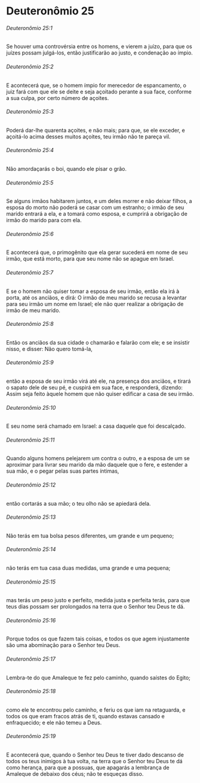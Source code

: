 # Deuteronômio 25

###### Deuteronômio 25:1

Se houver uma controvérsia entre os homens, e vierem a juízo, para que os juízes possam julgá-los, então justificarão ao justo, e condenação ao ímpio.

###### Deuteronômio 25:2

E acontecerá que, se o homem ímpio for merecedor de espancamento, o juiz fará com que ele se deite e seja açoitado perante a sua face, conforme a sua culpa, por certo número de açoites.

###### Deuteronômio 25:3

Poderá dar-lhe quarenta açoites, e não mais; para que, se ele exceder, e açoitá-lo acima desses muitos açoites, teu irmão não te pareça vil.

###### Deuteronômio 25:4

Não amordaçarás o boi, quando ele pisar o grão.

###### Deuteronômio 25:5

Se alguns irmãos habitarem juntos, e um deles morrer e não deixar filhos, a esposa do morto não poderá se casar com um estranho; o irmão de seu marido entrará a ela, e a tomará como esposa, e cumprirá a obrigação de irmão do marido para com ela.

###### Deuteronômio 25:6

E acontecerá que, o primogênito que ela gerar sucederá em nome de seu irmão, que está morto, para que seu nome não se apague em Israel.

###### Deuteronômio 25:7

E se o homem não quiser tomar a esposa de seu irmão, então ela irá à porta, até os anciãos, e dirá: O irmão de meu marido se recusa a levantar para seu irmão um nome em Israel; ele não quer realizar a obrigação de irmão de meu marido.

###### Deuteronômio 25:8

Então os anciãos da sua cidade o chamarão e falarão com ele; e se insistir nisso, e disser: Não quero tomá-la,

###### Deuteronômio 25:9

então a esposa de seu irmão virá até ele, na presença dos anciãos, e tirará o sapato dele de seu pé, e cuspirá em sua face, e responderá, dizendo: Assim seja feito àquele homem que não quiser edificar a casa de seu irmão.

###### Deuteronômio 25:10

E seu nome será chamado em Israel: a casa daquele que foi descalçado.

###### Deuteronômio 25:11

Quando alguns homens pelejarem um contra o outro, e a esposa de um se aproximar para livrar seu marido da mão daquele que o fere, e estender a sua mão, e o pegar pelas suas partes íntimas,

###### Deuteronômio 25:12

então cortarás a sua mão; o teu olho não se apiedará dela.

###### Deuteronômio 25:13

Não terás em tua bolsa pesos diferentes, um grande e um pequeno;

###### Deuteronômio 25:14

não terás em tua casa duas medidas, uma grande e uma pequena;

###### Deuteronômio 25:15

mas terás um peso justo e perfeito, medida justa e perfeita terás, para que teus dias possam ser prolongados na terra que o Senhor teu Deus te dá.

###### Deuteronômio 25:16

Porque todos os que fazem tais coisas, e todos os que agem injustamente são uma abominação para o Senhor teu Deus.

###### Deuteronômio 25:17

Lembra-te do que Amaleque te fez pelo caminho, quando saístes do Egito;

###### Deuteronômio 25:18

como ele te encontrou pelo caminho, e feriu os que iam na retaguarda, e todos os que eram fracos atrás de ti, quando estavas cansado e enfraquecido; e ele não temeu a Deus.

###### Deuteronômio 25:19

E acontecerá que, quando o Senhor teu Deus te tiver dado descanso de todos os teus inimigos à tua volta, na terra que o Senhor teu Deus te dá como herança, para que a possuas, que apagarás a lembrança de Amaleque de debaixo dos céus; não te esqueças disso.

